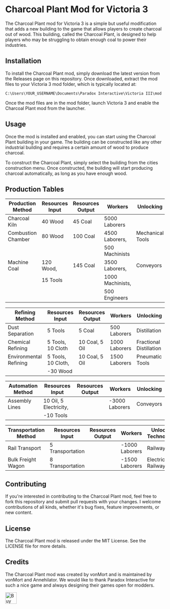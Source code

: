 # Charcoal Plant Mod for Victoria 3

The Charcoal Plant mod for Victoria 3 is a simple but useful modification that adds a new building to the game that allows players to create charcoal out of wood. This building, called the Charcoal Plant, is designed to help players who may be struggling to obtain enough coal to power their industries.

## Installation

To install the Charcoal Plant mod, simply download the latest version from the Releases page on this repository. Once downloaded, extract the mod files to your Victoria 3 mod folder, which is typically located at:

```
C:\Users\YOUR_USERNAME\Documents\Paradox Interactive\Victoria III\mod
```

Once the mod files are in the mod folder, launch Victoria 3 and enable the Charcoal Plant mod from the launcher.

## Usage

Once the mod is installed and enabled, you can start using the Charcoal Plant building in your game. The building can be constructed like any other industrial building and requires a certain amount of wood to produce charcoal.

To construct the Charcoal Plant, simply select the building from the cities construction menu. Once constructed, the building will start producing charcoal automatically, as long as you have enough wood.

## Production Tables

| Production Method      | Resources Input        | Resources Output | Workers          | Unlocking               | 
|------------------------|------------------------|------------------|------------------|-------------------------|
| Charcoal Kiln          | 40 Wood                | 45 Coal          | 5000 Laborers    |                         |
| Combustion Chamber     | 80 Wood                | 100 Coal         | 4500 Laborers,   | Mechanical Tools        |
|                        |                        |                  | 500 Machinists   |                         |
| Machine Coal           | 120 Wood,              | 145 Coal         | 3500 Laborers,   | Conveyors               |
|                        | 15 Tools               |                  | 1000 Machinists, |                         |
|                        |                        |                  | 500 Engineers    |                         |
    
    
| Refining Method        | Resources Input        | Resources Output | Workers          | Unlocking               |
|------------------------|------------------------|------------------|------------------|-------------------------|
| Dust Separation        | 5 Tools                | 5 Coal           | 500 Laborers     | Distillation            |
| Chemical Refining      | 5 Tools, 10 Cloth      | 10 Coal, 5 Oil   | 1000 Laborers    | Fractional Distillation |
| Environmental Refining | 5 Tools, 10 Cloth,     | 10 Coal, 5 Oil   | 1500 Laborers    | Pneumatic Tools         |
|                        | -30 Wood               |                  |                  |                         |


| Automation Method      | Resources Input        | Resources Output | Workers          | Unlocking               |
|------------------------|------------------------|------------------|------------------|-------------------------|
| Assembly Lines         | 10 Oil, 5 Electricity, |                  | -3000 Laborers   | Conveyors               |
|                        | -10 Tools         

| Transportation Method  | Resources Input        | Resources Output | Workers          | Unlocking Technologies  |
|------------------------|------------------------|------------------|------------------|-------------------------|
| Rail Transport         | 5 Transportation       |                  | -1000 Laborers   | Railways                |
| Bulk Freight Wagon     | 8 Transportation       |                  | -1500 Laborers   | Electric Railways       |


## Contributing

If you're interested in contributing to the Charcoal Plant mod, feel free to fork this repository and submit pull requests with your changes. I welcome contributions of all kinds, whether it's bug fixes, feature improvements, or new content.

## License

The Charcoal Plant mod is released under the MIT License. See the LICENSE file for more details.

## Credits

The Charcoal Plant mod was created by vonMort and is maintained by vonMort and Annehilator. We would like to thank Paradox Interactive for such a nice game and always designing their games open for modders.

<a href='https://ko-fi.com/O4O5KT0QC' target='_blank'><img height='36' style='border:0px;height:36px;' src='https://storage.ko-fi.com/cdn/kofi3.png?v=3' border='0' alt='Buy Me a Coffee at ko-fi.com' /></a>